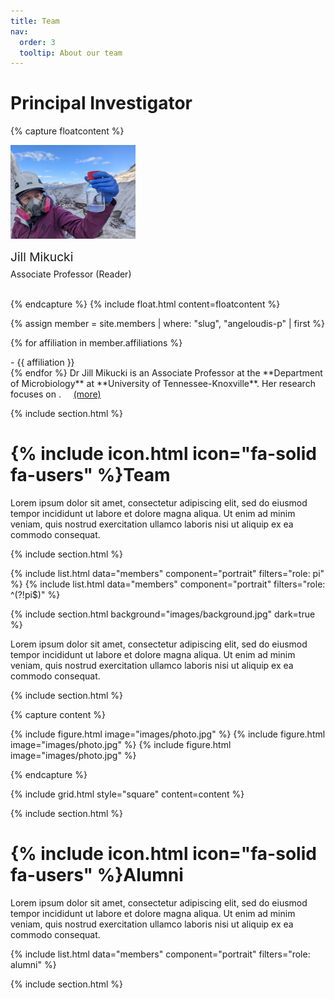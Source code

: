 ```yaml
---
title: Team
nav:
  order: 3
  tooltip: About our team
---
```

<h1><a style="text-decoration: none; color: inherit;" href="/members/Jill-Mikucki.html">Principal Investigator</a></h1>

{% capture floatcontent %}

<div class="text-center mt-5">
<a style="text-decoration: none; color: inherit;" href="/members/Jill-Mikucki.html">

  <!-- Avatar -->
  <img src="/images/Team/Jmikucki.jpg"
       style=" max-width: 200px; "
       class="portrait-image"
       />

  <!-- Name & Role -->
  <div class="text-center" style="margin-top: 10px; font-weight: var(--bold); font-size: 1.2rem" > Jill Mikucki </div> <br>
  <div class="text-center" style="margin-top: -10px"> Associate Professor (Reader) </div> <br>
</a>


</div>

{% endcapture %}
{% include float.html content=floatcontent %}

{% assign member = site.members | where: "slug", "angeloudis-p" | first %}

{% for affiliation in member.affiliations %}
<p style="margin: 0.1px; "> -  {{ affiliation }} </p>
{% endfor %}


<a style="text-decoration: none; color: inherit;" href="/members/Jill-Mikucki.html">
Dr Jill Mikucki is an Associate Professor</a>  at the **Department of Microbiology** at **University of Tennessee-Knoxville**. Her research focuses on . &nbsp;&nbsp;&nbsp;
 <a href="/members/Jill-Mikucki">(more)</a>



{% include section.html %}


# {% include icon.html icon="fa-solid fa-users" %}Team

Lorem ipsum dolor sit amet, consectetur adipiscing elit, sed do eiusmod tempor
incididunt ut labore et dolore magna aliqua. Ut enim ad minim veniam, quis
nostrud exercitation ullamco laboris nisi ut aliquip ex ea commodo consequat.

{% include section.html %}

{% include list.html data="members" component="portrait" filters="role: pi" %}
{% include list.html data="members" component="portrait" filters="role: ^(?!pi$)" %}

{% include section.html background="images/background.jpg" dark=true %}

Lorem ipsum dolor sit amet, consectetur adipiscing elit, sed do eiusmod tempor
incididunt ut labore et dolore magna aliqua. Ut enim ad minim veniam, quis
nostrud exercitation ullamco laboris nisi ut aliquip ex ea commodo consequat.

{% include section.html %}

{% capture content %}

{% include figure.html image="images/photo.jpg" %}
{% include figure.html image="images/photo.jpg" %}
{% include figure.html image="images/photo.jpg" %}

{% endcapture %}

{% include grid.html style="square" content=content %}

{% include section.html %}

# {% include icon.html icon="fa-solid fa-users" %}Alumni

Lorem ipsum dolor sit amet, consectetur adipiscing elit, sed do eiusmod tempor
incididunt ut labore et dolore magna aliqua. Ut enim ad minim veniam, quis
nostrud exercitation ullamco laboris nisi ut aliquip ex ea commodo consequat.

{% include list.html data="members" component="portrait" filters="role: alumni" %}

{% include section.html %}
